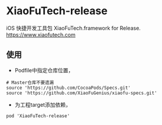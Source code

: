 # XiaoFuTech-release
iOS 快捷开发工具包 XiaoFuTech.framework for Release. https://www.xiaofutech.com

## 使用
- Podfile中指定仓库位置，

```
# Master仓库不要遗漏
source 'https://github.com/CocoaPods/Specs.git'
source 'https://github.com/XiaoFuGenius/xiaofu-specs.git'
```

- 为工程target添加依赖，

```
pod 'XiaoFuTech-release'
```
